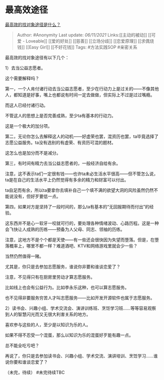 # 最高效途径
[最高效的找对象途径是什么？](https://www.zhihu.com/question/37522813/answer/2206624921)

> Author: #Anonymity
> Last update: *06/11/2021*
> Links:[[主动的被动]] [[可爱 - Loveable]] [[爱的好处]] [[慈善]] [[立场分歧]] [[恋爱原理]] [[求偶烧钱]] [[Easy Girl]] [[不好花钱]]
> Tags: #方法实践SOP  #亲密关系

最高效的找对象途径有以下几个：

1）去当公益志愿者。

这个需要解释吗？

第一，一个人肯付诸行动去当公益志愿者，至少在行动力上是过关的——不像其他人，都知道是好事，嘴上也都说有时间一定去做做，但实际上不过是过过嘴瘾。

而这人已经付诸行动。

不管这人的思想上是否完善成熟，至少ta有基本的行动力。

这是一个极大的加分项。

第二，无论你怎么去解释这人的动机——好虚荣也罢，混资历也罢，ta毕竟选择了志愿公益服务。ta没有选别的有虚荣、有资历可混的题材。

这怎么也是加分而不是减分。

第三，有时间有精力去当公益志愿者的，一般经济自给有余。

注意，这不表示ta们一定很有钱——也许ta未必生活水平很高——但不管怎么说，ta是在自己的生活水平上仍然觉得有多余的精力和财富可以付出。

ta自足而有余，所以ta要拿你去填补自己一个填不满的欲望大洞的风险虽然仍然不能说没有，但好歹要低一点。

第四，如果对方是坚持了一段时间的，那么ta有基本的“无回报期待而付出”的经验。

这东西并不是心一软牙一咬就可行的，要处理各种情绪波动、心路历程。这是一种会飞快让人成熟的历练——预备为人父母、同志、领袖的历练。

注意，这地方不是个个都是天使——有一些还会很快因为失望而堕落。但是，在堕落概率上，哪里不都一样？难道酒吧、KTV和网络游戏里就会少一些？

当然仍然值得一赌。

尤其是，你只是去参加志愿服务，谁说你非要和谁谈恋爱了？

注意，不见得只有在厨房里劳动才算志愿服务。

比如线上也会有公益行为。比如李永乐这种，也可以算志愿服务。

也不见得非要服务穷苦人才叫志愿服务——比如开发开源软件也属于志愿服务。

2）读书会、兴趣小组、学术交流会、演讲训练班、烹饪学习班……等等容易观察到人的智慧闪光而又无很大利害关系的地方。

喜欢参与这些的人，至少是以知识为乐的人。

如果不得不忍受一个混蛋，那么以知识为乐的混蛋好歹能有趣一点。

总不能全吃亏吧？

再说了，你只是去参加读书会、兴趣小组、学术交流、演讲培训、烹饪学习……谁说你要和谁谈恋爱了？

（未完，待续）
#未完待续TBC
